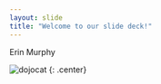 ```yaml
---
layout: slide
title: "Welcome to our slide deck!"
---
```


Erin Murphy

![dojocat](https://octodex.github.com/images/dojocat.jpg)
{: .center}
